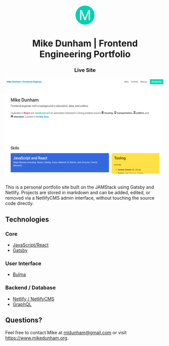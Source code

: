 <p align="center">
  <a href="https://www.mikedunham.org" target="_blank" rel="noopener noreferrer">
    <img alt="Portfolio" src="static/icons/android-chrome-192x192.png" width="60" />
  </a>
</p>
<h1 align="center">
  Mike Dunham | Frontend Engineering Portfolio
</h1>

<h3 align="center" style="font-weight: bold">
  <a href="https://www.mikedunham.org" style="text-decoration: none" target="_blank" rel="noopener noreferrer" >Live Site</a>
</h3>
<div align="center">
  <a href="https://www.mikedunham.org">
    <img alt="Portfolio Screenshot" src="static/images/uploads/portfolio.png" height="300" />
  </a>
</div>

\
This is a personal portfolio site built on the JAMStack using Gatsby and Netlify. Projects are stored in markdown and can be added, edited, or removed via a NetlifyCMS admin interface, without touching the source code directly.

## Technologies

### Core

  * [JavaScript/React](https://reactjs.org/)
  * [Gatsby](https://www.gatsbyjs.com/)

### User Interface

  * [Bulma](https://bulma.io/)

### Backend / Database

  * [Netlify / NetlifyCMS](https://www.netlify.com/)
  * [GraphQL](https://www.gatsbyjs.org/docs/graphql/)

## Questions?

Feel free to contact Mike at mldunham@gmail.com or visit https://www.mikedunham.org.